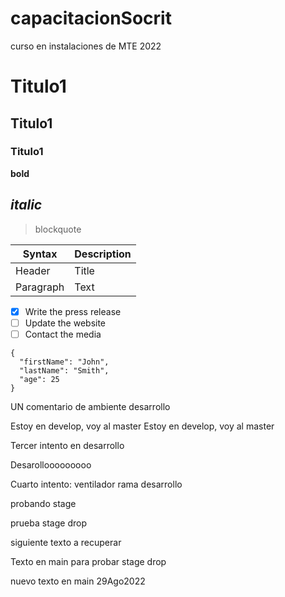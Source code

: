 # capacitacionSocrit
curso en instalaciones de MTE 2022

# Titulo1 
## Titulo1 
### Titulo1 
 **bold**

 *italic*
 ---
>  blockquote

| Syntax | Description |
| ----------- | ----------- |
| Header | Title |
| Paragraph | Text | 

- [x] Write the press release
- [ ] Update the website
- [ ] Contact the media 

```
{
  "firstName": "John",
  "lastName": "Smith",
  "age": 25
}
``` 
UN comentario de ambiente desarrollo


Estoy en develop, voy al master
Estoy en develop, voy al master

Tercer intento en desarrollo


Desarollooooooooo

Cuarto intento: ventilador rama desarrollo

probando stage 

prueba stage drop

siguiente texto a recuperar

Texto en main para probar stage drop

nuevo texto en main 29Ago2022